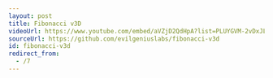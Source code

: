 ```yaml
---
layout: post
title: Fibonacci v3D
videoUrl: https://www.youtube.com/embed/aVZjD2QdHpA?list=PLUYGVM-2vDxJLjAv6qwl_FOBu8xzAoJL4
sourceUrl: https://github.com/evilgeniuslabs/fibonacci-v3d
id: fibonacci-v3d
redirect_from:
  - /7
---
```

